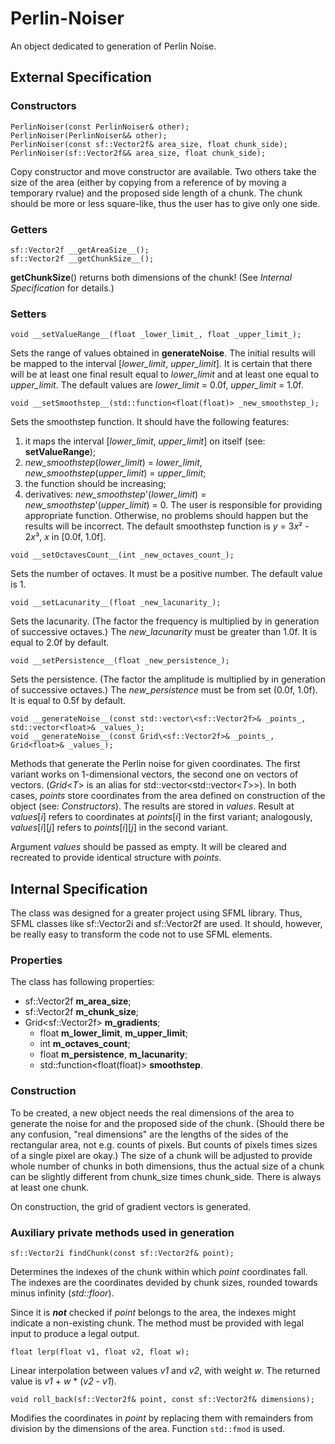 # Perlin-Noiser

An object dedicated to generation of Perlin Noise.

## External Specification

### Constructors

```
PerlinNoiser(const PerlinNoiser& other);
PerlinNoiser(PerlinNoiser&& other);
PerlinNoiser(const sf::Vector2f& area_size, float chunk_side);
PerlinNoiser(sf::Vector2f&& area_size, float chunk_side);
```

Copy constructor and move constructor are available. Two others take the size of the area (either by copying from a reference of by moving a temporary rvalue) and the proposed side length of a chunk. The chunk should be more or less square-like, thus the user has to give only one side.

### Getters

```
sf::Vector2f __getAreaSize__();
sf::Vector2f __getChunkSize__();
```

__getChunkSize__() returns both dimensions of the chunk! (See _Internal Specification_ for details.)

### Setters

```
void __setValueRange__(float _lower_limit_, float _upper_limit_);
```

Sets the range of values obtained in __generateNoise__.
The initial results will be mapped to the interval \[_lower_limit_, _upper_limit_\]. It is certain that there will be at least one final result equal to _lower_limit_ and at least one equal to _upper_limit_.
The default values are _lower_limit_ = 0.0f, _upper_limit_ = 1.0f.

```
void __setSmoothstep__(std::function<float(float)> _new_smoothstep_);
```

Sets the smoothstep function.
It should have the following features:
1. it maps the interval \[_lower_limit_, _upper_limit_\] on itself (see: __setValueRange__);
2. _new_smoothstep_(_lower_limit_) = _lower_limit_, _new_smoothstep_(_upper_limit_) = _upper_limit_;
3. the function should be increasing;
4. derivatives: _new_smoothstep_'(_lower_limit_) = _new_smoothstep_'(_upper_limit_) = 0.
The user is responsible for providing appropriate function. Otherwise, no problems should happen but the results will be incorrect.
The default smoothstep function is _y_ = 3*x*² - 2*x*³, _x_ in \[0.0f, 1.0f\].

```
void __setOctavesCount__(int _new_octaves_count_);
```

Sets the number of octaves. It must be a positive number.
The default value is 1.

```
void __setLacunarity__(float _new_lacunarity_);
```

Sets the lacunarity. (The factor the frequency is multiplied by in generation of successive octaves.)
The _new_lacunarity_ must be greater than 1.0f.
It is equal to 2.0f by default.

```
void __setPersistence__(float _new_persistence_);
```

Sets the persistence. (The factor the amplitude is multiplied by in generation of successive octaves.)
The _new_persistence_ must be from set (0.0f, 1.0f).
It is equal to 0.5f by default.

```
void __generateNoise__(const std::vector\<sf::Vector2f>& _points_, std::vector<float>& _values_);
void __generateNoise__(const Grid\<sf::Vector2f>& _points_, Grid<float>& _values_);
```

Methods that generate the Perlin noise for given coordinates.
The first variant works on 1-dimensional vectors, the second one on vectors of vectors. (*Grid*<*T*> is an alias for std::vector\<std::vector\<*T*>>).
In both cases, _points_ store coordinates from the area defined on construction of the object (see: _Constructors_).
The results are stored in _values_. Result at _values_\[_i_] refers to coordinates at _points_\[_i_] in the first variant; analogously, _values_\[_i_]\[_j_] refers to _points_\[_i_]\[_j_] in the second variant.

Argument _values_ should be passed as empty. It will be cleared and recreated to provide identical structure with _points_.

## Internal Specification

The class was designed for a greater project using SFML library. Thus, SFML classes like sf::Vector2i and sf::Vector2f are used. It should, however, be really easy to transform the code not to use SFML elements.

### Properties

The class has following properties:
  - sf::Vector2f __m_area_size__;
  - sf::Vector2f __m_chunk_size__;
  - Grid\<sf::Vector2f> __m_gradients__;
	- float __m_lower_limit__, __m_upper_limit__;
	- int __m_octaves_count__;
	- float __m_persistence__, __m_lacunarity__;
	- std::function<float(float)> __smoothstep__.

### Construction

To be created, a new object needs the real dimensions of the area to generate the noise for and the proposed side of the chunk. (Should there be any confusion, "real dimensions" are the lengths of the sides of the rectangular area, not e.g. counts of pixels. But counts of pixels times sizes of a single pixel are okay.) The size of a chunk will be adjusted to provide whole number of chunks in both dimensions, thus the actual size of a chunk can be slightly different from chunk_size times chunk_side. There is always at least one chunk.

On construction, the grid of gradient vectors is generated.

### Auxiliary private methods used in generation

```
sf::Vector2i findChunk(const sf::Vector2f& point);
```

Determines the indexes of the chunk within which _point_ coordinates fall. The indexes are the coordinates devided by chunk sizes, rounded towards minus infinity (_std::floor_).

Since it is ***not*** checked if _point_ belongs to the area, the indexes might indicate a non-existing chunk. The method must be provided with legal input to produce a legal output.

```
float lerp(float v1, float v2, float w);
```

Linear interpolation between values _v1_ and _v2_, with weight _w_. The returned value is _v1_ + _w_ * (_v2_ - _v1_).

```
void roll_back(sf::Vector2f& point, const sf::Vector2f& dimensions);
```

Modifies the coordinates in _point_ by replacing them with remainders from division by the dimensions of the area. Function `std::fmod` is used.

